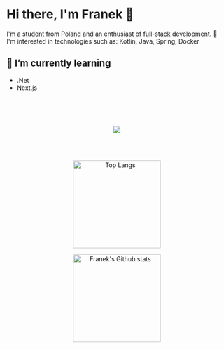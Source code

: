 # Hi there, I'm Franek 👋

I'm a student from Poland and an enthusiast of full-stack development. 🚀<br>
I'm interested in technologies such as: Kotlin, Java, Spring, Docker


## 🌱 I’m currently learning 
 - .Net
 - Next.js

 <br>
 <br>
 <br>

<p align="center">
    <img src="https://skillicons.dev/icons?i=dotnet,cs,kotlin,js,php,laravel,vue,java,py,tailwindcss,sass,figma,postgresql,html,git,docker&perline=8" />
</p>

<br>
<br>

<p align="center">
  <img height=200 align="center" src="https://github-readme-stats-franeks-projects.vercel.app/api/top-langs/?username=franekdev&layout=compact&theme=rose_pine&hide_border=true" alt="Top Langs" />
</p>

<p align="center">
  <img height=200 align="center" src="https://github-readme-stats-franeks-projects.vercel.app/api?username=franekdev&show_icons=true&theme=rose_pine&hide_border=true" alt="Franek's Github stats" />
</p>


<!--
**FranekDev/FranekDev** is a ✨ _special_ ✨ repository because its `README.md` (this file) appears on your GitHub profile.

Here are some ideas to get you started:

- 🔭 I’m currently working on ...
- 🌱 I’m currently learning ...
- 👯 I’m looking to collaborate on ...
- 🤔 I’m looking for help with ...
- 💬 Ask me about ...
- 📫 How to reach me: ...
- 😄 Pronouns: ...
- ⚡ Fun fact: ...
-->
